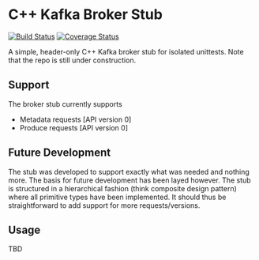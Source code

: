 # C++ Kafka Broker Stub
[![Build Status](https://travis-ci.org/Wramberg/kafkabrokerstub.svg?branch=master)](https://travis-ci.org/Wramberg/kafkabrokerstub)
[![Coverage Status](https://coveralls.io/repos/github/Wramberg/kafkabrokerstub/badge.svg?branch=master)](https://coveralls.io/github/Wramberg/kafkabrokerstub?branch=master)

A simple, header-only C++ Kafka broker stub for isolated unittests. Note that the repo is still under construction.

## Support
The broker stub currently supports
- Metadata requests [API version 0]
- Produce requests [API version 0]

## Future Development
The stub was developed to support exactly what was needed and nothing more. The basis for future development has been layed however. The stub is structured in a hierarchical fashion (think composite design pattern) where all primitive types have been implemented. It should thus be straightforward to add support for more requests/versions.

## Usage
TBD

